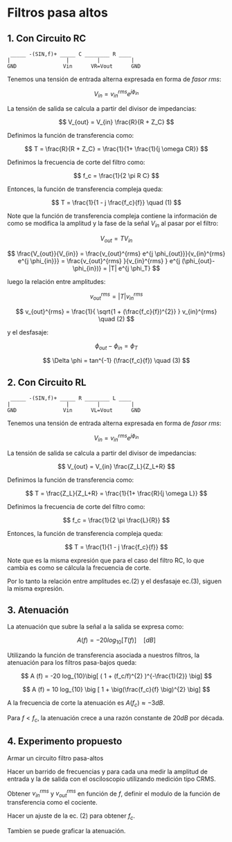 # Filtros pasa altos



## 1. Con Circuito RC

```
 _____ -(SIN,f)+ _____ C ________ R ____   
|                  |         |          |  
GND               Vin      VR=Vout      GND
```

Tenemos una tensión de entrada alterna expresada en forma de *fasor rms*:

$$
V_{in} = v_{in}^{rms} e^{j \phi_{in}}
$$

La tensión de salida se calcula a partir del divisor de impedancias:

$$
V_{out} =  V_{in} \frac{R}{R + Z_C}
$$

Definimos la función de transferencia como:

$$
T = \frac{R}{R + Z_C} =   \frac{1}{1+ \frac{1}{j \omega CR}}
$$

Definimos la frecuencia de corte del filtro como:

$$
f_c = \frac{1}{2 \pi R C}
$$

Entonces, la función de transferencia compleja queda:

$$
T = \frac{1}{1 - j \frac{f_c}{f}} \quad (1)
$$

Note que la función de transferencia compleja contiene la información de como se modifica la amplitud y la fase de la señal $V_{in}$ al pasar por el filtro:

$$
V_{out} = T V_{in}
$$

$$
\frac{V_{out}}{V_{in}} = \frac{v_{out}^{rms} e^{j \phi_{out}}}{v_{in}^{rms} e^{j \phi_{in}}} = \frac{v_{out}^{rms} }{v_{in}^{rms} } e^{j (\phi_{out}-\phi_{in})} = |T| e^{j \phi_T}
$$

luego la relación entre amplitudes:

$$
v_{out}^{rms} = |T| v_{in}^{rms}
$$

$$
v_{out}^{rms} = \frac{1}{ \sqrt{1 + (\frac{f_c}{f})^{2}} } v_{in}^{rms} \quad (2)
$$

y el desfasaje:

$$
\phi_{out} - \phi_{in} = \phi_T
$$

$$
\Delta \phi =  tan^{-1} (\frac{f_c}{f}) \quad (3)
$$




## 2. Con Circuito RL


```
 _____ -(SIN,f)+ _____ R ________ L ____   
|                  |         |          |  
GND               Vin      VL=Vout      GND
```


Tenemos una tensión de entrada alterna expresada en forma de *fasor rms*:

$$
V_{in} = v_{in}^{rms} e^{j \phi_{in}}
$$

La tensión de salida se calcula a partir del divisor de impedancias:

$$
V_{out} =  V_{in} \frac{Z_L}{Z_L+R}
$$

Definimos la función de transferencia como:

$$
T = \frac{Z_L}{Z_L+R} =   \frac{1}{1+  \frac{R}{j \omega L}}
$$

Definimos la frecuencia de corte del filtro como:

$$
f_c = \frac{1}{2 \pi \frac{L}{R}}
$$

Entonces, la función de transferencia compleja queda:

$$
T = \frac{1}{1 - j \frac{f_c}{f}}
$$

Note que es la misma expresión que para el caso del filtro RC, lo que cambia es como se cálcula la frecuencia de corte.

Por lo tanto la relación entre amplitudes ec.(2) y el desfasaje ec.(3), siguen la misma expresión.


## 3. Atenuación 

La atenuación que subre la señal a la salida se expresa como:

$$
A (f) = -20 log_{10}\big[ T(f)\big]\quad [dB]
$$

Utilizando la función de transferencia asociada a nuestros filtros, la atenuación para los filtros pasa-bajos queda:


$$
A (f) = -20 log_{10}\big[ ( 1 + (f_c/f)^{2}  )^{-\frac{1}{2}} \big]
$$

$$
A (f) = 10 log_{10} \big [ 1 + \big(\frac{f_c}{f} \big)^{2}  \big]
$$

A la frecuencia de corte la atenuación es $A(f_c)\approx -3dB$.

Para $f <f_c$, la atenuación crece a una razón constante de $20 dB$ por década.


## 4. Experimento propuesto

Armar un circuito filtro pasa-altos

Hacer un barrido de frecuencias y para cada una medir la amplitud de entrada y la de salida con el osciloscopio utilizando medición tipo CRMS. 

Obtener $v_{in}^{rms}$ y  $v_{out}^{rms}$ en función de $f$, definir el modulo de la función de transferencia como el cociente.

Hacer un ajuste de la ec. (2) para obtener $f_c$.

Tambien se puede graficar la atenuación.
 




